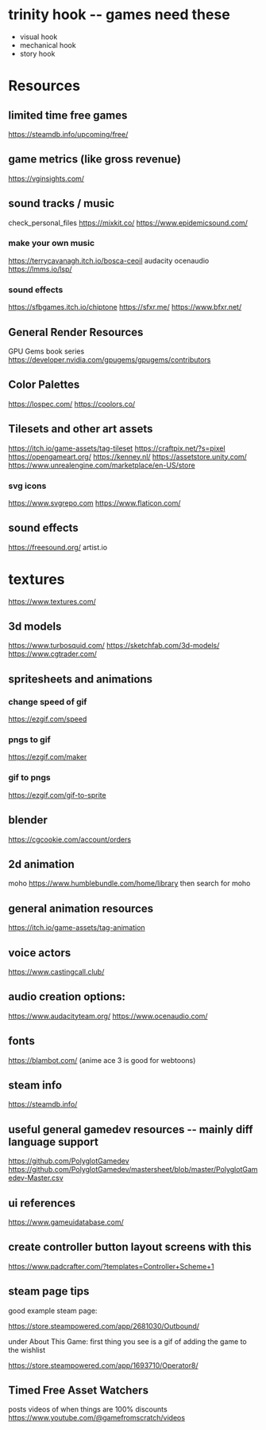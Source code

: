 # trinity hook -- games need these
- visual hook
- mechanical hook
- story hook

# Resources

## limited time free games
https://steamdb.info/upcoming/free/

## game metrics (like gross revenue)
https://vginsights.com/

## sound tracks / music
check_personal_files
https://mixkit.co/
https://www.epidemicsound.com/

### make your own music
https://terrycavanagh.itch.io/bosca-ceoil
audacity
ocenaudio
https://lmms.io/lsp/

### sound effects
https://sfbgames.itch.io/chiptone
https://sfxr.me/
https://www.bfxr.net/

## General Render Resources
GPU Gems book series
https://developer.nvidia.com/gpugems/gpugems/contributors

## Color Palettes
https://lospec.com/
https://coolors.co/

## Tilesets and other art assets
https://itch.io/game-assets/tag-tileset
https://craftpix.net/?s=pixel
https://opengameart.org/
https://kenney.nl/
https://assetstore.unity.com/
https://www.unrealengine.com/marketplace/en-US/store

### svg icons
https://www.svgrepo.com
https://www.flaticon.com/

## sound effects
https://freesound.org/
artist.io

# textures
https://www.textures.com/

## 3d models
https://www.turbosquid.com/
https://sketchfab.com/3d-models/
https://www.cgtrader.com/

## spritesheets and animations
### change speed of gif
https://ezgif.com/speed
### pngs to gif
https://ezgif.com/maker
### gif to pngs
https://ezgif.com/gif-to-sprite

## blender
https://cgcookie.com/account/orders

## 2d animation
moho
https://www.humblebundle.com/home/library
  then search for moho

## general animation resources
https://itch.io/game-assets/tag-animation

## voice actors
https://www.castingcall.club/

## audio creation options:
https://www.audacityteam.org/
https://www.ocenaudio.com/

## fonts
https://blambot.com/
  (anime ace 3 is good for webtoons)

## steam info
https://steamdb.info/

## useful general gamedev resources -- mainly diff language support
https://github.com/PolyglotGamedev
  https://github.com/PolyglotGamedev/mastersheet/blob/master/PolyglotGamedev-Master.csv

## ui references
https://www.gameuidatabase.com/

## create controller button layout screens with this
https://www.padcrafter.com/?templates=Controller+Scheme+1

## steam page tips

good example steam page:

https://store.steampowered.com/app/2681030/Outbound/

under About This Game: first thing you see is a gif of adding the game to the wishlist

https://store.steampowered.com/app/1693710/Operator8/

## Timed Free Asset Watchers
posts videos of when things are 100% discounts
https://www.youtube.com/@gamefromscratch/videos
